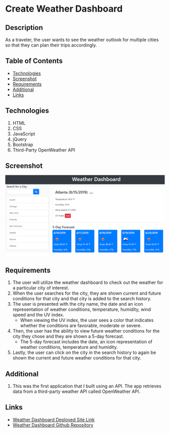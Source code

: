 # Create Weather Dashboard
## Description
As a traveler, the user wants to see the weather outlook for multiple cities so that they can plan their trips accordingly.

## Table of Contents
* [Technologies](#technologies)
* [Screenshot](#screenshot)
* [Requirements](#requirements)
* [Additional](#additional)
* [Links](#links)

## Technologies
1. HTML 
2. CSS 
3. JavaScript
4. jQuery
5. Bootstrap
6. Third-Party OpenWeather API


## Screenshot
![Screenshot](./assets/images/06-server-side-apis-homework-demo.png)

## Requirements
1. The user will utilize the weather dashboard to check out the weather for a particular city of interest. 
2. When the user searches for the city, they are shown current and future conditions for that city and that city is added to the search history.
3. The user is presented with the city name, the date and an icon representation of weather conditions, temperature, humidity, wind speed and the UV index.
    * When viewing the UV index, the user sees a color that indicates whether the conditions are favorable, moderate or severe. 
4. Then, the user has the ability to view future weather conditions for the city they chose and they are shown a 5-day forecast.
    * The 5-day forecast includes the date, an icon representation of weather conditions, temperature and humidity.
5. Lastly, the user can click on the city in the search history to again be shown the current and future weather conditions for that city.

## Additional
1. This was the first application that I built using an API. The app retrieves data from a third-party weather API called OpenWeather API. 


## Links
* [Weather Dashboard Deployed Site Link](https://bspiewak6.github.io/weather-dashboard) 
* [Weather Dashboard Github Repository](https://github.com/bspiewak6/weather-dashboard)

